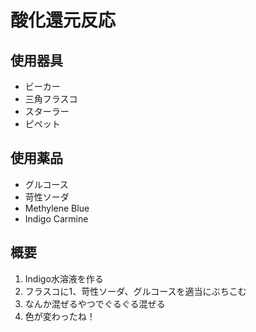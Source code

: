 # 酸化還元反応

## 使用器具
- ビーカー
- 三角フラスコ
- スターラー
- ピペット

## 使用薬品
- グルコース
- 苛性ソーダ
- Methylene Blue
- Indigo Carmine

## 概要
1. Indigo水溶液を作る
2. フラスコに1、苛性ソーダ、グルコースを適当にぶちこむ
3. なんか混ぜるやつでぐるぐる混ぜる
4. 色が変わったね！
